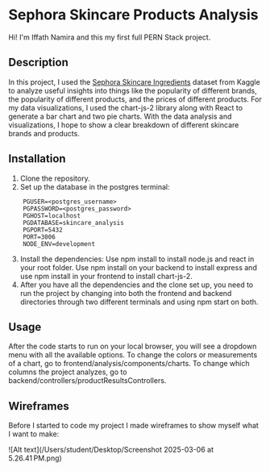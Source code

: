 # Sephora Skincare Products Analysis
Hi! I'm Iffath Namira and this my first full PERN Stack project.

## Description
In this project, I used the [Sephora Skincare Ingredients](https://www.kaggle.com/datasets/dominoweir/skincare-product-ingredients?resource=download) dataset from Kaggle to analyze useful insights into things like the popularity of different brands, the popularity of different products, and the prices of different products. For my data visualizations, I used the chart-js-2 library along with React to generate a bar chart and two pie charts. With the data analysis and visualizations, I hope to show a clear breakdown of different skincare brands and products. 

## Installation
1. Clone the repository.
2. Set up the database in the postgres terminal:
```
    PGUSER=<postgres_username>
    PGPASSWORD=<postgres_password>
    PGHOST=localhost
    PGDATABASE=skincare_analysis
    PGPORT=5432
    PORT=3006
    NODE_ENV=development
```
3. Install the dependencies: Use npm install to install node.js and react in your root folder. Use npm install on your backend to install express and use npm install in your frontend to install chart-js-2.
4. After you have all the dependencies and the clone set up, you need to run the project by changing into both the frontend and backend directories through two different terminals and using npm start on both.

## Usage
After the code starts to run on your local browser, you will see a dropdown menu with all the available options. To change the colors or measurements of a chart, go to frontend/analysis/components/charts. To change which columns the project analyzes, go to backend/controllers/productResultsControllers. 

## Wireframes
Before I started to code my project I made wireframes to show myself what I want to make:

![Alt text](/Users/student/Desktop/Screenshot 2025-03-06 at 5.26.41 PM.png)
